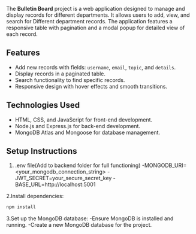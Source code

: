 The **Bulletin Board** project is a web application designed to manage and display records for different departments. It allows users to add, view, and search for Different department records.
The application features a responsive table with pagination and a modal popup for detailed view of each record.

## Features

- Add new records with fields: `username`, `email`, `topic`, and `details`.
- Display records in a paginated table.
- Search functionality to find specific records.
- Responsive design with hover effects and smooth transitions.

## Technologies Used

- HTML, CSS, and JavaScript for front-end development.
- Node.js and Express.js for back-end development.
- MongoDB Atlas and Mongoose for database management.

## Setup Instructions 

1. .env file(Add to backend folder for full functioning)
-MONGODB_URI=<your_mongodb_connection_string>
-JWT_SECRET=your_secure_secret_key
-BASE_URL=http://localhost:5001

2.Install dependencies:
```bash
npm install
```

3.Set up the MongoDB database:
-Ensure MongoDB is installed and running.
-Create a new MongoDB database for the project.

